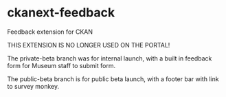 ckanext-feedback
================

Feedback extension for CKAN

THIS EXTENSION IS NO LONGER USED ON THE PORTAL!

The private-beta branch was for internal launch, with a built in feedback form for Museum staff to submit form.

The public-beta branch is for public beta launch, with a footer bar with link to survey monkey. 



